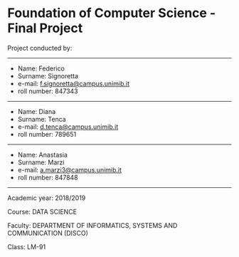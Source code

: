 # Foundation of Computer Science - Final Project

Project conducted by:

-------------------------------------------------------------------------------

 - Name: Federico
 - Surname: Signoretta
 - e-mail: f.signoretta@campus.unimib.it
 - roll number: 847343
 
-------------------------------------------------------------------------------

 - Name: Diana 
 - Surname: Tenca
 - e-mail: d.tenca@campus.unimib.it
 - roll number: 789651
 
-------------------------------------------------------------------------------

 - Name: Anastasia
 - Surname: Marzi
 - e-mail: a.marzi3@campus.unimib.it
 - roll number: 847848

-------------------------------------------------------------------------------

Academic year: 2018/2019

Course: DATA SCIENCE 

Faculty: DEPARTMENT OF INFORMATICS, SYSTEMS AND COMMUNICATION (DISCO) 

Class: LM-91

